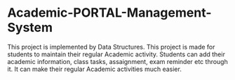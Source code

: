 # Academic-PORTAL-Management-System
This project is implemented by Data Structures. This project is made for students to maintain their regular Academic activity. Students can add their academic information, class tasks, assaignment, exam reminder etc through it. It can make their regular Academic activities much easier.
